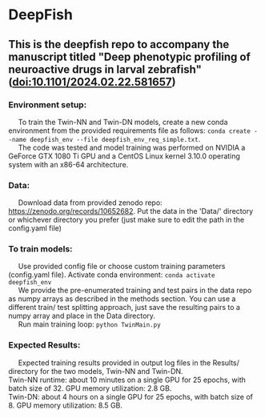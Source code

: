 # DeepFish

## This is the deepfish repo to accompany the manuscript titled "Deep phenotypic profiling of neuroactive drugs in larval zebrafish" ([doi:10.1101/2024.02.22.581657](https://doi.org/10.1101/2024.02.22.581657))

### **Environment setup:** 
&nbsp;&nbsp;&nbsp;&nbsp; To train the Twin-NN and Twin-DN models, create a new conda environment from the provided requirements file as follows: `conda create --name deepfish_env --file deepfish_env_req_simple.txt`.\
&nbsp;&nbsp;&nbsp;&nbsp; The code was tested and model training was performed on NVIDIA a GeForce GTX 1080 Ti GPU and a CentOS Linux kernel 3.10.0 operating system with an x86-64 architecture.

### **Data:**
&nbsp;&nbsp;&nbsp;&nbsp; Download data from provided zenodo repo: https://zenodo.org/records/10652682. Put the data in the 'Data/' directory or whichever directory you prefer (just make sure to edit the path in the config.yaml file) 

### **To train models:**
&nbsp;&nbsp;&nbsp;&nbsp; Use provided config file or choose custom training parameters (config.yaml file). Activate conda environment: `conda activate deepfish_env` \
&nbsp;&nbsp;&nbsp;&nbsp; We provide the pre-enumerated training and test pairs in the data repo as numpy arrays as described in the methods section. You can use a different train/ test splitting approach, just save the resulting pairs to a numpy array and place in the Data directory.\
&nbsp;&nbsp;&nbsp;&nbsp; Run main training loop: `python TwinMain.py`

### **Expected Results:** ###
&nbsp;&nbsp;&nbsp;&nbsp; Expected training results provided in output log files in the Results/ directory for the two models, Twin-NN and Twin-DN.\
Twin-NN runtime: about 10 minutes on a single GPU for 25 epochs, with batch size of 32. GPU memory utilization: 2.8 GB.\
Twin-DN: about 4 hours on a single GPU for 25 epochs, with batch size of 8. GPU memory utilization: 8.5 GB. 
